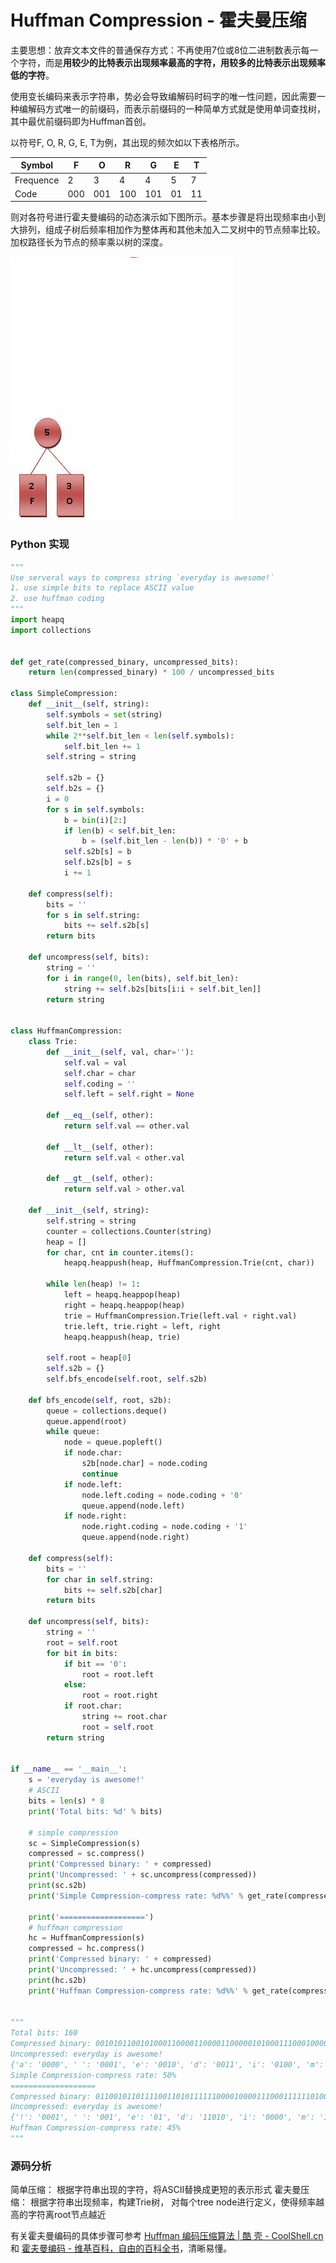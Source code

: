 # Huffman Compression - 霍夫曼压缩

主要思想：放弃文本文件的普通保存方式：不再使用7位或8位二进制数表示每一个字符，而是**用较少的比特表示出现频率最高的字符，用较多的比特表示出现频率低的字符**。

使用变长编码来表示字符串，势必会导致编解码时码字的唯一性问题，因此需要一种编解码方式唯一的前缀码，而表示前缀码的一种简单方式就是使用单词查找树，其中最优前缀码即为Huffman首创。

以符号F, O, R, G, E, T为例，其出现的频次如以下表格所示。

| Symbol | F | O | R | G | E | T |
| -- | -- | -- | -- | -- | -- | -- |
| Frequence | 2 | 3 | 4 | 4 | 5 | 7 |
| Code | 000 | 001 | 100 | 101 | 01 | 11 |

则对各符号进行霍夫曼编码的动态演示如下图所示。基本步骤是将出现频率由小到大排列，组成子树后频率相加作为整体再和其他未加入二叉树中的节点频率比较。加权路径长为节点的频率乘以树的深度。

![Huffman](../../shared-files/images/huffman_algorithm.gif)


### Python 实现

```python
"""
Use serveral ways to compress string `everyday is awesome!`
1. use simple bits to replace ASCII value
2. use huffman coding
"""
import heapq
import collections


def get_rate(compressed_binary, uncompressed_bits):
    return len(compressed_binary) * 100 / uncompressed_bits

class SimpleCompression:
    def __init__(self, string):
        self.symbols = set(string)
        self.bit_len = 1
        while 2**self.bit_len < len(self.symbols):
            self.bit_len += 1
        self.string = string

        self.s2b = {}
        self.b2s = {}
        i = 0
        for s in self.symbols:
            b = bin(i)[2:]
            if len(b) < self.bit_len:
                b = (self.bit_len - len(b)) * '0' + b
            self.s2b[s] = b
            self.b2s[b] = s
            i += 1

    def compress(self):
        bits = ''
        for s in self.string:
            bits += self.s2b[s]
        return bits

    def uncompress(self, bits):
        string = ''
        for i in range(0, len(bits), self.bit_len):
            string += self.b2s[bits[i:i + self.bit_len]]
        return string


class HuffmanCompression:
    class Trie:
        def __init__(self, val, char=''):
            self.val = val
            self.char = char
            self.coding = ''
            self.left = self.right = None

        def __eq__(self, other):
            return self.val == other.val

        def __lt__(self, other):
            return self.val < other.val

        def __gt__(self, other):
            return self.val > other.val

    def __init__(self, string):
        self.string = string
        counter = collections.Counter(string)
        heap = []
        for char, cnt in counter.items():
            heapq.heappush(heap, HuffmanCompression.Trie(cnt, char))

        while len(heap) != 1:
            left = heapq.heappop(heap)
            right = heapq.heappop(heap)
            trie = HuffmanCompression.Trie(left.val + right.val)
            trie.left, trie.right = left, right
            heapq.heappush(heap, trie)

        self.root = heap[0]
        self.s2b = {}
        self.bfs_encode(self.root, self.s2b)

    def bfs_encode(self, root, s2b):
        queue = collections.deque()
        queue.append(root)
        while queue:
            node = queue.popleft()
            if node.char:
                s2b[node.char] = node.coding
                continue
            if node.left:
                node.left.coding = node.coding + '0'
                queue.append(node.left)
            if node.right:
                node.right.coding = node.coding + '1'
                queue.append(node.right)

    def compress(self):
        bits = ''
        for char in self.string:
            bits += self.s2b[char]
        return bits

    def uncompress(self, bits):
        string = ''
        root = self.root
        for bit in bits:
            if bit == '0':
                root = root.left
            else:
                root = root.right
            if root.char:
                string += root.char
                root = self.root
        return string


if __name__ == '__main__':
    s = 'everyday is awesome!'
    # ASCII
    bits = len(s) * 8
    print('Total bits: %d' % bits)

    # simple compression
    sc = SimpleCompression(s)
    compressed = sc.compress()
    print('Compressed binary: ' + compressed)
    print('Uncompressed: ' + sc.uncompress(compressed))
    print(sc.s2b)
    print('Simple Compression-compress rate: %d%%' % get_rate(compressed, bits))

    print('===================')
    # huffman compression
    hc = HuffmanCompression(s)
    compressed = hc.compress()
    print('Compressed binary: ' + compressed)
    print('Uncompressed: ' + hc.uncompress(compressed))
    print(hc.s2b)
    print('Huffman Compression-compress rate: %d%%' % get_rate(compressed, bits))


"""
Total bits: 160
Compressed binary: 00101011001010001100001100001100000101000111000100001010001001110110010100101001
Uncompressed: everyday is awesome!
{'a': '0000', ' ': '0001', 'e': '0010', 'd': '0011', 'i': '0100', 'm': '0101', 'o': '0110', 's': '0111', 'r': '1000', '!': '1001', 'w': '1010', 'v': '1011', 'y': '1100'}
Simple Compression-compress rate: 50%
===================
Compressed binary: 011001011011110011010111111000010000111000111111010011110100011011010001
Uncompressed: everyday is awesome!
{'!': '0001', ' ': '001', 'e': '01', 'd': '11010', 'i': '0000', 'm': '11011', 'o': '1000', 's': '1110', 'r': '1011', 'a': '1111', 'w': '1010', 'v': '1001', 'y': '1100'}
Huffman Compression-compress rate: 45%
"""
```
### 源码分析

简单压缩： 根据字符串出现的字符，将ASCII替换成更短的表示形式
霍夫曼压缩： 根据字符串出现频率，构建Trie树， 对每个tree node进行定义，使得频率越高的字符离root节点越近

有关霍夫曼编码的具体步骤可参考 [Huffman 编码压缩算法 | 酷 壳 - CoolShell.cn](http://coolshell.cn/articles/7459.html) 和 [霍夫曼编码 - 维基百科，自由的百科全书](http://zh.wikipedia.org/wiki/%E9%9C%8D%E5%A4%AB%E6%9B%BC%E7%BC%96%E7%A0%81)，清晰易懂。
